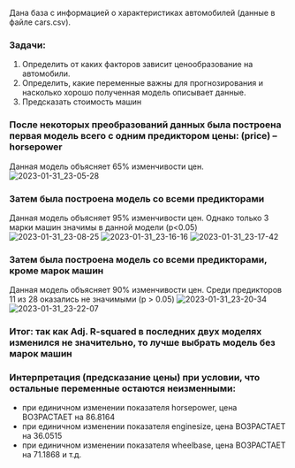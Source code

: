Дана база с информацией о характеристиках автомобилей (данные в файле cars.csv).

### Задачи:
1. Определить от каких факторов зависит ценообразование на автомобили.
2. Определить, какие переменные важны для прогнозирования и насколько хорошо полученная модель описывает данные.
3. Предсказать стоимость машин
### После некоторых преобразований данных была построена первая модель всего с одним предиктором цены: (price) – horsepower
Данная модель объясняет 65% изменчивости цен.
![2023-01-31_23-05-28](https://user-images.githubusercontent.com/122619433/215870736-2175cf04-351a-4f15-8ba6-1137f8fa2f79.png)
### Затем была построена модель со всеми предикторами
Данная модель объясняет 95% изменчивости цен. Однако только 3 марки машин значимы в данной модели (p<0.05)
![2023-01-31_23-08-25](https://user-images.githubusercontent.com/122619433/215871353-5f956786-5a3c-4442-83fb-7b4152006268.png)
![2023-01-31_23-16-16](https://user-images.githubusercontent.com/122619433/215872927-37503c46-fb6e-4053-9567-fec762e06691.png)
![2023-01-31_23-17-42](https://user-images.githubusercontent.com/122619433/215873206-14326dd6-cf2a-46bc-8b87-4e32838a1852.png)
### Затем была построена модель со всеми предикторами, кроме марок машин
Данная модель объясняет 90% изменчивости цен. Среди предикторов 11 из 28 оказались не значимыми (p > 0.05)
![2023-01-31_23-20-34](https://user-images.githubusercontent.com/122619433/215873855-42e347ce-aa7f-4169-8b96-425a10437705.png)
![2023-01-31_23-22-07](https://user-images.githubusercontent.com/122619433/215874480-197c5742-9b30-4ca9-9d65-4267830e098c.png)
### Итог: так как Adj. R-squared в последних двух моделях изменился не значительно, то лучше выбрать модель без марок машин
### Интерпретация (предсказание цены) при условии, что остальные переменные остаются неизменными:
- при единичном изменении показателя horsepower, цена ВОЗРАСТАЕТ на 86.8164
- при единичном изменении показателя enginesize, цена ВОЗРАСТАЕТ на 36.0515
- при единичном изменении показателя wheelbase, цена ВОЗРАСТАЕТ на 71.1868 и т.д.
